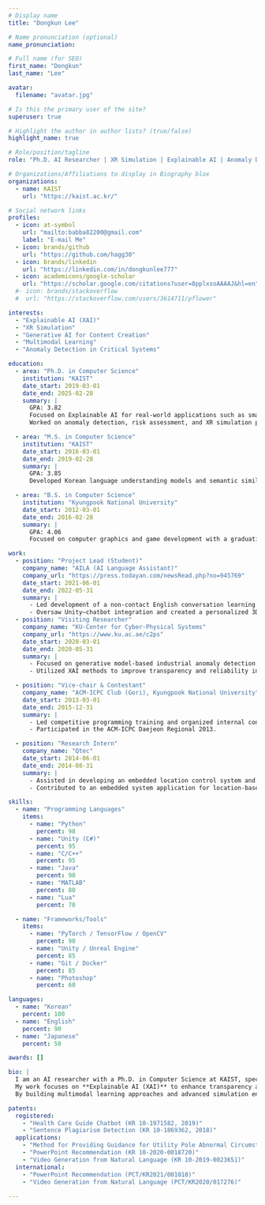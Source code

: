 ```yaml
---
# Display name
title: "Dongkun Lee"

# Name pronunciation (optional)
name_pronunciation: 

# Full name (for SEO)
first_name: "Dongkun"
last_name: "Lee"

avatar:
  filename: "avatar.jpg"

# Is this the primary user of the site?
superuser: true

# Highlight the author in author lists? (true/false)
highlight_name: true

# Role/position/tagline
role: "Ph.D. AI Researcher | XR Simulation | Explainable AI | Anomaly Detection"

# Organizations/Affiliations to display in Biography blox
organizations:
  - name: KAIST
    url: "https://kaist.ac.kr/"

# Social network links
profiles:
  - icon: at-symbol
    url: "mailto:babba82200@gmail.com"
    label: "E-mail Me"
  - icon: brands/github
    url: "https://github.com/hagg30"
  - icon: brands/linkedin
    url: "https://linkedin.com/in/dongkunlee777"
  - icon: academicons/google-scholar
    url: "https://scholar.google.com/citations?user=8pplxsoAAAAJ&hl=en"
  #- icon: brands/stackoverflow
  #  url: "https://stackoverflow.com/users/3614711/pflower"

interests:
  - "Explainable AI (XAI)"
  - "XR Simulation"
  - "Generative AI for Content Creation"
  - "Multimodal Learning"
  - "Anomaly Detection in Critical Systems"

education:
  - area: "Ph.D. in Computer Science"
    institution: "KAIST"
    date_start: 2019-03-01
    date_end: 2025-02-28
    summary: |
      GPA: 3.82  
      Focused on Explainable AI for real-world applications such as smart energy systems, education, and safety.  
      Worked on anomaly detection, risk assessment, and XR simulation projects.

  - area: "M.S. in Computer Science"
    institution: "KAIST"
    date_start: 2016-03-01
    date_end: 2019-02-28
    summary: |
      GPA: 3.85  
      Developed Korean language understanding models and semantic similarity techniques through deep learning.

  - area: "B.S. in Computer Science"
    institution: "Kyungpook National University"
    date_start: 2012-03-01
    date_end: 2016-02-28
    summary: |
      GPA: 4.06  
      Focused on computer graphics and game development with a graduation project involving interactive game design and optimization.

work:
  - position: "Project Lead (Student)"
    company_name: "AILA (AI Language Assistant)"
    company_url: "https://press.todayan.com/newsRead.php?no=945769"
    date_start: 2021-06-01
    date_end: 2022-05-31
    summary: |
      - Led development of a non-contact English conversation learning platform with 3D avatars, integrating Unity and chatbot systems.
      - Oversaw Unity–chatbot integration and created a personalized 3D avatar chatbot environment.
  - position: "Visiting Researcher"
    company_name: "KU-Center for Cyber-Physical Systems"
    company_url: "https://www.ku.ac.ae/c2ps"
    date_start: 2020-03-01
    date_end: 2020-05-31
    summary: |
      - Focused on generative model-based industrial anomaly detection in safety-critical infrastructures.
      - Utilized XAI methods to improve transparency and reliability in deep learning pipelines.

  - position: "Vice-chair & Contestant"
    company_name: "ACM-ICPC Club (Gori), Kyungpook National University"
    date_start: 2013-03-01
    date_end: 2015-12-31
    summary: |
      - Led competitive programming training and organized internal contests.
      - Participated in the ACM-ICPC Daejeon Regional 2013.

  - position: "Research Intern"
    company_name: "Qtec"
    date_start: 2014-06-01
    date_end: 2014-08-31
    summary: |
      - Assisted in developing an embedded location control system and researched voice call systems.
      - Contributed to an embedded system application for location-based services.

skills:
  - name: "Programming Languages"
    items:
      - name: "Python"
        percent: 98
      - name: "Unity (C#)"
        percent: 95
      - name: "C/C++"
        percent: 95
      - name: "Java"
        percent: 90
      - name: "MATLAB"
        percent: 80
      - name: "Lua"
        percent: 70

  - name: "Frameworks/Tools"
    items:
      - name: "PyTorch / TensorFlow / OpenCV"
        percent: 90
      - name: "Unity / Unreal Engine"
        percent: 85
      - name: "Git / Docker"
        percent: 85
      - name: "Photoshop"
        percent: 60

languages:
  - name: "Korean"
    percent: 100
  - name: "English"
    percent: 90
  - name: "Japanese"
    percent: 50

awards: []

bio: |
  I am an AI researcher with a Ph.D. in Computer Science at KAIST, specializing in **Generative AI for XR simulations** and **anomaly detection** in safety-critical systems.  
  My work focuses on **Explainable AI (XAI)** to enhance transparency and reliability across smart infrastructure, security, and education.  
  By building multimodal learning approaches and advanced simulation environments, I aim to improve operational safety, immersive training, and scalable content creation.

patents:
  registered:
    - "Health Care Guide Chatbot (KR 10-1971582, 2019)"
    - "Sentence Plagiarism Detection (KR 10-1869362, 2018)"
  applications:
    - "Method for Providing Guidance for Utility Pole Abnormal Circumstance (KR 10-2020-0052123)"
    - "PowerPoint Recommendation (KR 10-2020-0018720)"
    - "Video Generation from Natural Language (KR 10-2019-0023651)"
  international:
    - "PowerPoint Recommendation (PCT/KR2021/001010)"
    - "Video Generation from Natural Language (PCT/KR2020/017276)"
    
---
```

